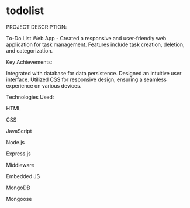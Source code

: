 # todolist


PROJECT DESCRIPTION:

To-Do List Web App - Created a responsive and user-friendly web application for task management. Features include task creation, deletion, and categorization. 


Key Achievements:

Integrated with database for data persistence.
Designed an intuitive user interface.
Utilized CSS for responsive design, ensuring a seamless experience on various devices.


Technologies Used:

HTML

CSS

JavaScript

Node.js 

Express.js

Middleware

Embedded JS

MongoDB

Mongoose
